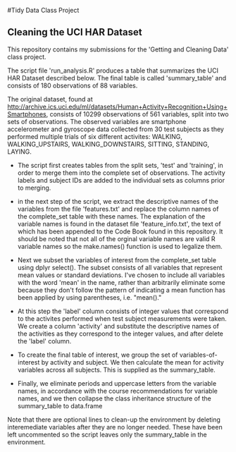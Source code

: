 #Tidy Data Class Project
## Cleaning the UCI HAR Dataset
This repository contains my submissions for the 'Getting and Cleaning Data' class project.

The script file 'run_analysis.R' produces a table that summarizes the UCI HAR Dataset described below. The final table
is called 'summary_table' and consists of 180 observations of 88 variables.

The original dataset, found at <http://archive.ics.uci.edu/ml/datasets/Human+Activity+Recognition+Using+Smartphones>, consists of 10299 observations of 561 variables, split into two sets of observations. The observed variables are smartphone accelerometer and gyroscope data collected from 30 test subjects as they performed multiple trials of six different activites: WALKING, WALKING_UPSTAIRS, WALKING_DOWNSTAIRS, SITTING, STANDING, LAYING.

* The script first creates tables from the split sets, 'test' and 'training', in order to merge them into the complete set of observations. The activity labels and subject IDs are added to the individual sets as columns prior to merging.

* in the next step of the script, we extract the descriptive names of the variables from the file 'features.txt' and replace the column names of the complete_set table with these names. The explanation of the variable names is found in the dataset file 'feature_info.txt', the text of which has been appended to the Code Book found in this repository. It should be noted that not all of the orginal variable names are valid R variable names so the make.names() function is used to legalize them.

* Next we subset the variables of interest from the complete_set table using dplyr select(). The subset consists of all variables that represent mean values or standard deviations. I've chosen to include all variables with the word 'mean' in the name, rather than arbitrarily eliminate some because they don't follow the pattern of indicating a mean function has been applied by using parentheses, i.e. "mean()."

* At this step the 'label' column consists of integer values that correspond to the activites performed when test subject measurements were taken. We create a column 'activity' and substitute the descriptive names of the activities as they correspond to the integer values, and after delete the 'label' column.

* To create the final table of interest, we group the set of variables-of-interest by activity and subject. We then calculate the mean for activity variables across all subjects. This is supplied as the summary_table.

* Finally, we eliminate periods and uppercase letters from the variable names, in accordance with the course recommendations for variable names, and we then collapse the class inheritance structure of the summary_table to data.frame

Note that there are optional lines to clean-up the environment by deleting interemediate variables after they are no longer needed. These have been left uncommented so the script leaves only the summary_table in the environment.

